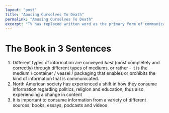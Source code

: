 ```yaml
---
layout: "post"
title: "Amusing Ourselves To Death"
permalink: "Amusing Ourselves To Death"
excerpt: "TV has replaced written word as the primary form of communication on topics such as education, politics and religion, and Niel Postman believed that this is problematic."
---
```

# The Book in 3 Sentences

1. Different types of information are conveyed *best* (most completely and correctly) through different types of mediums, or rather - it is the medium /  container / vessel / packaging that enables or prohibits the kind of information that is communicated.
2. North American society has experienced a shift in how they consume information regarding politics, religion and education, thus also experiencing a change in content 
3. It is important to consume information from a variety of different sources: books, essays, podcasts and videos 

<!-- ## How I Discovered It

Jen Im chose this book for her book club sometime in late 2020

## Who Should Read It?

Everyone should read this book

# How the Book Changed Me

How my life / behaviour / thoughts / ideas have changed as a result of reading the book.

- The book serves as an excellent reminder of the importance of learning from a variety of sources, otherwise "knowledge becomes stale"

# The Author in One Sentence

Neil Postman (March 8, 1931 – October 5, 2003) was an American author, educator, media theorist and cultural critic, who eschewed technology, including personal computers in school and cruise control in cars, and is best known for twenty books regarding technology and education

# My Top 5 Quotes

- "Truth, like time itself, is a product of a conversation man has with himself about and through the techniques of communication he has invented."
- "Truth does not, and never has, come unadorned. It must appear in its proper clothing or it is unacknowledged, which is a way of saying that the "truth" is a kind of cultural prejudice"
- "The reader must come armed, in a serious state of intellectual readiness. He comes to the text along. In reading, one's responses are isolated, one's intellect thrown back on its own resources. To be confronted by the cold abstractions of printed sentences is to look upon a language bare, without the assistance of either beauty or community. Thus, reading is by its nature a serious business and is of course, an essentially rational activity"
- "The principal strength of the telegraph is its capacity to **move information, not collect explain or analyze it** "
- "Prior to the age of telegraphy, the information-action ratio was sufficiently close so that most people had a sense of being able to control some of the contingencies in their lives. **What people knew had action-value**"
- "**The problem is not that television presents us with entertainment, but that all subject matter is presented as entertaining**"

# Summary + Notes

## 1. We have been shaped by our methods of communication

I think about the times I've needed to apologize, and more often than not it felt much more difficult to do so in person, face-to-face, instead of through a written message. Much more difficult, and much more rewarding. Face-to-face interactions allow for minute body languages, a squeeze of a hand, a small smile, which can package what in a much more *effective* way. 

It's funny to think that I've never extensively considered how this is also true on a large scale, which is what this book discusses (maybe it's the goldfish living in a goldfish bowl situation?). 

The most popular social media platforms today all share the common feature of image bombardment, and are user interactions are characterized by continuous scrolling. This does things to us. 

1. **Our attention spans become shorter**
2. **We begin to lose our ability to consume information that requires an attention span greater than seconds** 
3. **We begin to expect all information to be presented in a quick, captivating way**

Our way of interacting with information is being continuously molded by how we interact with information, and this becomes increasingly problematic:

> "[Technology] has made it possible to move decontextualized information over vast spaces at incredible speed"

What is the issue with decontextualized information? It is incomplete, and open to interpretation. Postman gives an example using the statement "I prefer oranges to chocolate". While this might hold true when discussing wallpapers, it may no longer be true when discussing snack preferences. Decontextualized information places the responsibility of contextualizing on the consumer of the information, which is highly problematic due to the inherent biases that exist in our belief systems (confirmation bias a la crony beliefs). 

Also, how can we possibly understand the world if all we have are these individual, decontextualized data points? Without trends, and critical analysis of these trends, we will simply continue to believe whatever it is that we want to believe.

Postman also discusses a vicious cycle, in which:

## 2. Media of communication available determines what is communicated

As previously discussed, containers limit what is contained. Postman strongly believes that the form of communication that is slowly replacing written communication is highly problematic and much more detrimental that it is beneficial because:

- It removes all context
- It removes the need the need to think critically
- It removes accountability

> "The media of communication available to a culture are a dominant influence on the formation of the culture's intellectual and social preoccupations"

> "How television stages the world becomes the model for how the world is to be staged"

## 3. But maybe Postman is too critical?

The author wrote and published this book in the 1980s, before the internet really took off. Based on his opinions regarding television, I would assume that his views regarding the internet and social media especially would be similarly critical - I would assume that the world is more Huxley-ian than he had imagined possible. 

His criticisms are all very valid, but he didn't have the opportunity to see the democratizing effects of the internet. Anyone can learn anything via resources found online - video tutorials are especially wonderful for practical purposes, and recorded lectures from Google, Ted and the Oxford Union are hugely beneficial and would not be available to me otherwise. 

Maybe it isn't any form of media that's the issue, but rather *how we choose to adopt it* that is. If we choose to only consume information through one form of media, if we choose not to question it, this is when things become problematic. -->